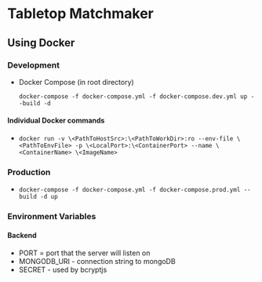 # Tabletop Matchmaker 

## Using Docker 
### Development
* Docker Compose (in root directory) 

  `docker-compose -f docker-compose.yml -f docker-compose.dev.yml up --build -d`
#### Individual Docker commands 
* `docker run -v \<PathToHostSrc>:\<PathToWorkDir>:ro --env-file \<PathToEnvFile> -p \<LocalPort>:\<ContainerPort> --name \<ContainerName> \<ImageName>`
### Production
* `docker-compose -f docker-compose.yml -f docker-compose.prod.yml --build -d up`
### Environment Variables
#### Backend  
* PORT = port that the server will listen on 
* MONGODB\_URI - connection string to mongoDB 
* SECRET - used by bcryptjs
